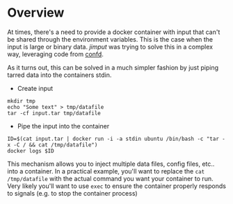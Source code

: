 # Overview

At times, there's a need to provide a docker container with input that can't be shared through the environment variables.  This is the case when the input is large or binary data. _jimput_ was trying to solve this in a complex way, leveraging code from [confd](https://github.com/kelseyhightower/confd).

As it turns out, this can be solved in a much simpler fashion by just piping tarred data into the containers stdin.

* Create input

```
mkdir tmp
echo "Some text" > tmp/datafile
tar -cf input.tar tmp/datafile
```

* Pipe the input into the container

```
ID=$(cat input.tar | docker run -i -a stdin ubuntu /bin/bash -c "tar -x -C / && cat /tmp/datafile")
docker logs $ID
```

This mechanism allows you to inject multiple data files, config files, etc.. into a container.  In a practical example, you'll want to replace the `cat /tmp/datafile` with the actual command you want your container to run.  Very likely you'll want to use `exec` to ensure the container properly responds to signals (e.g. to stop the container process)
